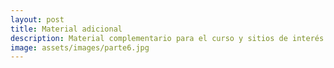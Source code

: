 ```yaml
---
layout: post
title: Material adicional
description: Material complementario para el curso y sitios de interés
image: assets/images/parte6.jpg
---
```

